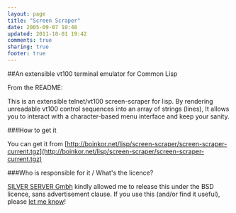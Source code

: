 ```yaml
---
layout: page
title: "Screen Scraper"
date: 2005-09-07 10:48
updated: 2011-10-01 19:42
comments: true
sharing: true
footer: true
---
```

##An extensible vt100 terminal emulator for Common Lisp

From the README:

This is an extensible telnet/vt100 screen-scraper for lisp. By
rendering unreadable vt100 control sequences into an array of strings
(lines), It allows you to interact with a character-based menu
interface and keep your sanity.

###How to get it

You can get it from
[http://boinkor.net/lisp/screen-scraper/screen-scraper-current.tgz](http://boinkor.net/lisp/screen-scraper/screen-scraper-current.tgz)

###Who is responsible for it / What's the licence?

[SILVER SERVER Gmbh](http://www.sil.at) kindly allowed me to release
this under the BSD licence, sans advertisement clause. If you use this
(and/or find it useful), please [let me know](/About.html)!
